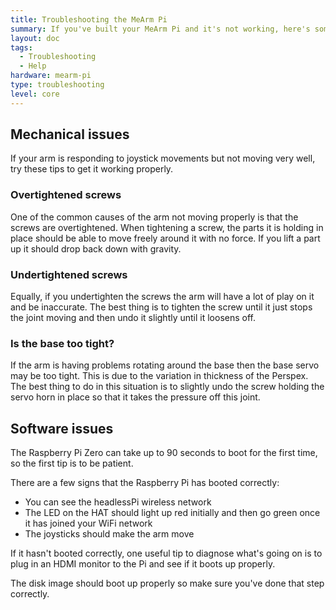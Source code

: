 ```yaml
---
title: Troubleshooting the MeArm Pi
summary: If you've built your MeArm Pi and it's not working, here's some help
layout: doc
tags:
  - Troubleshooting
  - Help
hardware: mearm-pi
type: troubleshooting
level: core
---
```


## Mechanical issues
If your arm is responding to joystick movements but not moving very well, try these tips to get it working properly.

### Overtightened screws
One of the common causes of the arm not moving properly is that the screws are overtightened. When tightening a screw, the parts it is holding in place should be able to move freely around it with no force. If you lift a part up it should drop back down with gravity.

### Undertightened screws
Equally, if you undertighten the screws the arm will have a lot of play on it and be inaccurate. The best thing is to tighten the screw until it just stops the joint moving and then undo it slightly until it loosens off.

### Is the base too tight?
If the arm is having problems rotating around the base then the base servo may be too tight. This is due to the variation in thickness of the Perspex. The best thing to do in this situation is to slightly undo the screw holding the servo horn in place so that it takes the pressure off this joint.


## Software issues
The Raspberry Pi Zero can take up to 90 seconds to boot for the first time, so the first tip is to be patient.

There are a few signs that the Raspberry Pi has booted correctly:
 - You can see the headlessPi wireless network
 - The LED on the HAT should light up red initially and then go green once it has joined your WiFi network
 - The joysticks should make the arm move

If it hasn't booted correctly, one useful tip to diagnose what's going on is to plug in an HDMI monitor to the Pi and see if it boots up properly.

The disk image should boot up properly so make sure you've done that step correctly.